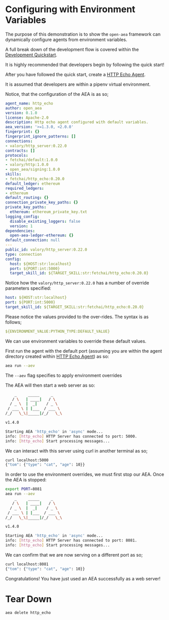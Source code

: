 # Configuring with Environment Variables

The purpose of this demonstration is to show the `open-aea` framework can dynamically configure agents from environment variables.

A full break down of the development flow is covered within the <a href="../quickstart/">Development Quickstart</a>.

It is highly recommended that developers begin by following the quick start!

After you have followed the quick start, create a <a href="../http-echo-demo/">HTTP Echo Agent</a>. 

It is assumed that developers are within a pipenv virtual environment.

Notice, that the configuration of the AEA is as so;


``` yaml
agent_name: http_echo
author: open_aea
version: 0.1.0
license: Apache-2.0
description: Http echo agent configured with default variables.
aea_version: '>=1.3.0, <2.0.0'
fingerprint: {}
fingerprint_ignore_patterns: []
connections:
- valory/http_server:0.22.0
contracts: []
protocols:
- fetchai/default:1.0.0
- valory/http:1.0.0
- open_aea/signing:1.0.0
skills:
- fetchai/http_echo:0.20.0
default_ledger: ethereum
required_ledgers:
- ethereum
default_routing: {}
connection_private_key_paths: {}
private_key_paths:
  ethereum: ethereum_private_key.txt
logging_config:
  disable_existing_loggers: false
  version: 1
dependencies:
  open-aea-ledger-ethereum: {}
default_connection: null
---
public_id: valory/http_server:0.22.0
type: connection
config:
  host: ${HOST:str:localhost}
  port: ${PORT:int:5000}
  target_skill_id: ${TARGET_SKILL:str:fetchai/http_echo:0.20.0}
```

Notice how the ```valory/http_server:0.22.0``` has a number of override parameters specified:
``` yaml
host: ${HOST:str:localhost}
port: ${PORT:int:5000}
target_skill_id: ${TARGET_SKILL:str:fetchai/http_echo:0.20.0}
``` 

Please notice the values provided to the over-rides. The syntax is as follows;

``` yaml
${ENVIRONMENT_VALUE:PYTHON_TYPE:DEFAULT_VALUE}
```


We can use environment variables to override these default values.

First run the agent with the default port (assuming you are within the agent directory created within <a href="../http-echo-demo/">HTTP Echo Agent</a>) as so:

``` bash
aea run --aev
```

The ```--aev``` flag specifies to apply environment overrides

The AEA will then start a web server as so:


``` bash
    _     _____     _
   / \   | ____|   / \
  / _ \  |  _|    / _ \
 / ___ \ | |___  / ___ \
/_/   \_\|_____|/_/   \_\

v1.4.0

Starting AEA 'http_echo' in 'async' mode...
info: [http_echo] HTTP Server has connected to port: 5000.
info: [http_echo] Start processing messages...
```


We can interact with this server using curl in another terminal as so;

``` bash
curl localhost:5000
{"tom": {"type": "cat", "age": 10}}
```


In order to use the environment overrides, we must first stop our AEA. Once the AEA is stopped:

``` bash
export PORT=8081
aea run --aev
    _     _____     _
   / \   | ____|   / \
  / _ \  |  _|    / _ \
 / ___ \ | |___  / ___ \
/_/   \_\|_____|/_/   \_\

v1.4.0

Starting AEA 'http_echo' in 'async' mode...
info: [http_echo] HTTP Server has connected to port: 8081.
info: [http_echo] Start processing messages...
```

We can confirm that we are now serving on a different port as so;

``` bash
curl localhost:8081
{"tom": {"type": "cat", "age": 10}}
```


Congratulations! You have just used an AEA successfully as a web server!

# Tear Down
``` bash
aea delete http_echo
```

